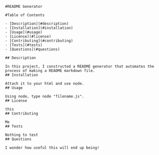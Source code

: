 
    #README Generator

    #Table of Contents

    - [Description](#description)
    - [Installation](#installation)
    - [Usage](#usage)
    - [License](#license)
    - [Contributing](#contributing)
    - [Tests](#tests)
    - [Questions](#questions)

    ## Description
        
    In this project, I constructed a README generator that automates the process of making a README markdown file. 
    ## Installation

    Attach it to your html and use node. 
    ## Usage

    Using node, type node "filename.js". 
    ## License

    this
    ## Contributing

    Me
    ## Tests

    Nothing to test
    ## Questions

    I wonder how useful this will end up being!
    
